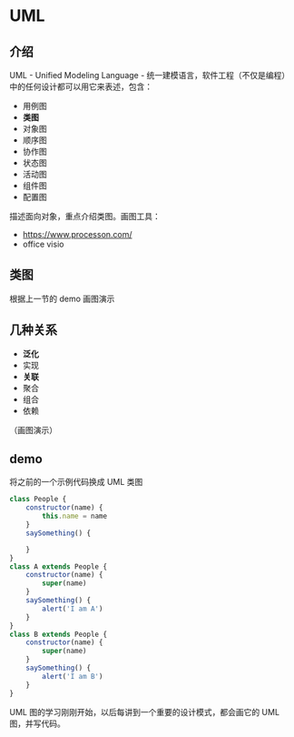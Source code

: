# UML

## 介绍

UML - Unified Modeling Language - 统一建模语言，软件工程（不仅是编程）中的任何设计都可以用它来表述，包含：

- 用例图
- **类图**
- 对象图
- 顺序图
- 协作图
- 状态图
- 活动图
- 组件图
- 配置图

描述面向对象，重点介绍类图。画图工具：

- https://www.processon.com/
- office visio

## 类图

根据上一节的 demo 画图演示

## 几种关系

- **泛化**
- 实现
- **关联**
- 聚合
- 组合
- 依赖

（画图演示）

## demo

将之前的一个示例代码换成 UML 类图

```js
class People {
    constructor(name) {
        this.name = name
    }
    saySomething() {

    }
}
class A extends People {
    constructor(name) {
        super(name)
    }
    saySomething() {
        alert('I am A')
    }
}
class B extends People {
    constructor(name) {
        super(name)
    }
    saySomething() {
        alert('I am B')
    }
}
```

UML 图的学习刚刚开始，以后每讲到一个重要的设计模式，都会画它的 UML 图，并写代码。

